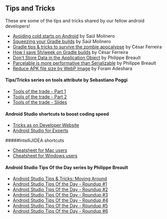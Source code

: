 ## Tips and Tricks
These are some of the tips and tricks shared by our fellow android developers!

- [Avoiding cold starts on Android](http://saulmm.github.io/avoding-android-cold-starts) by Saúl Molinero
- [Squeezing your Gradle builds](http://saulmm.github.io/squeezing-gradle-builds) by Saúl Molinero
- [Gradle tips & tricks to survive the zombie apocalypse](https://medium.com/@cesarmcferreira/gradle-tips-tricks-to-survive-the-zombie-apocalypse-3dd996604341#.efkc4whmh) by César Ferreira
- [How I save 5h/week on Gradle builds](https://medium.com/the-engineering-team/speeding-up-gradle-builds-619c442113cb#.tn9lo717y) by César Ferreira
- [Don't Store Data in the Application Object](http://www.developerphil.com/dont-store-data-in-the-application-object/) by Philippe Breault
- [Parcelable is more performative than Serializable](http://www.developerphil.com/parcelable-vs-serializable/) by Philippe Breault
- [Reduce APK file size by WebP Image](https://android.jlelse.eu/webp-image-format-8974e6f4a0f0) by Foram Adeshara

#### Tips/Tricks series on tools attribute by Sebastiano Poggi
- [Tools of the trade - Part 1](https://medium.com/sebs-top-tips/tools-of-the-trade-part-1-f3c1c73de898#.1s9tohc8q)
- [Tools of the trade - Part 2](https://medium.com/sebs-top-tips/tools-of-the-trade-part-2-b91271892d10#.vdrdkcr4i)
- [Tools of the trade - Slides](https://speakerdeck.com/rock3r/tools-of-the-trade-droidcon-nyc-2015)


#### Android Studio shortcuts to boost coding speed
- [Tricks as on Developer Website](http://developer.android.com/sdk/installing/studio-tips.html)
- [Android Studio for Experts](https://www.youtube.com/watch?v=Y2GC6P5hPeA)


#####IntelliJIDEA shortcuts 
- [Cheatsheet for Mac users](https://resources.jetbrains.com/assets/products/intellij-idea/IntelliJIDEA_ReferenceCard_mac.pdf)
- [Cheatsheet for Windows users](https://resources.jetbrains.com/assets/products/intellij-idea/IntelliJIDEA_ReferenceCard.pdf)

#### Android Studio Tips Of the Day series by Philippe Breault
- [Android Studio Tips & Tricks: Moving Around](http://www.developerphil.com/android-studio-tips-tricks-moving-around/)
- [Android Studio Tips Of the Day - Roundup #1](http://www.developerphil.com/android-studio-tips-of-the-day-roundup-1/)
- [Android Studio Tips Of the Day - Roundup #2](http://www.developerphil.com/android-studio-tips-of-the-day-roundup-2/)
- [Android Studio Tips Of the Day - Roundup #3](http://www.developerphil.com/android-studio-tips-of-the-day-roundup-3/)
- [Android Studio Tips Of the Day - Roundup #4](http://www.developerphil.com/android-studio-tips-of-the-day-roundup-4/)
- [Android Studio Tips Of the Day - Roundup #5](http://www.developerphil.com/android-studio-tips-of-the-day-roundup-5/)
- [Android Studio Tips Of the Day - Roundup #6](http://www.developerphil.com/android-studio-tips-of-the-day-roundup-6/)
